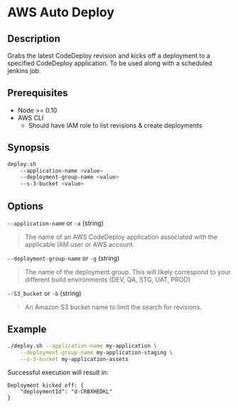 # AWS Auto Deploy

## Description
Grabs the latest CodeDeploy revision and kicks off a deployment to a specified CodeDeploy application. To be used along with a scheduled jenkins job.

## Prerequisites
- Node >= 0.10
- AWS CLI
    - Should have IAM role to list revisions & create deployments

## Synopsis
```bash
deploy.sh
    --application-name <value>
    --deployment-group-name <value>
    --s-3-bucket <value>
```

## Options
`--application-name` or `-a` (string)
> The name of an AWS CodeDeploy application associated with the applicable IAM user or AWS account.

`--deployment-group-name` or `-g` (string)
> The name of the deployment group. This will likely correspond to your different build environments (DEV, QA, STG, UAT, PROD)

`--S3_bucket` or `-b` (string)
> An Amazon S3 bucket name to limit the search for revisions.

## Example
```bash
./deploy.sh --application-name my-application \
    --deployment-group-name my-application-staging \
    --s-3-bucket my-application-assets
```

Successful execution will result in:
```
Deployment kicked off: {
    "deploymentId": "d-CRBXHEDKL"
}
```
